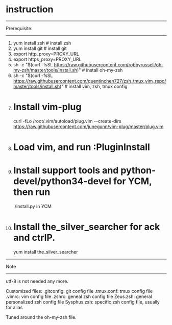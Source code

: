 # instruction
*************
Prerequisite:
*************
1. yum install zsh # install zsh
2. yum install git # install git
3. export http_proxy=PROXY_URL
4. export https_proxy=PROXY_URL
5. sh -c "$(curl -fsSL https://raw.githubusercontent.com/robbyrussell/oh-my-zsh/master/tools/install.sh)" # install oh-my-zsh
6. sh -c "$(curl -fsSL https://raw.githubusercontent.com/quentinchen727/zsh_tmux_vim_repo/master/tools/install.sh)" # install vim, zsh, tmux config
7. # Install vim-plug
   curl -fLo /root/.vim/autoload/plug.vim --create-dirs \
     https://raw.githubusercontent.com/junegunn/vim-plug/master/plug.vim
8. # Load vim, and run :PluginInstall
9. # Install support tools and python-devel/python34-devel for YCM, then run
    ./install.py in YCM
10. # Install the_silver_searcher for ack and ctrlP.
    yum install the_silver_searcher

**************
Note
**************
utf-8 is not needed any more.

Customized files:
.gitconfig: git config file
.tmux.conf: tmux config file
.vimrc: vim config file
.zshrc: geneal zsh config file
Zeus.zsh: general personalized zsh config file
Sysphus.zsh: specific zsh config file, usually for alias

Tuned around the oh-my-zsh file.
